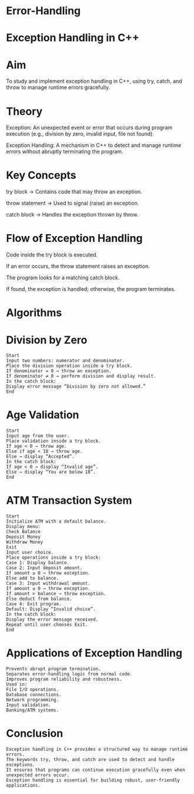 # Error-Handling
#  Exception Handling in C++
#  Aim
To study and implement exception handling in C++, using try, catch, and throw to manage runtime errors gracefully.

#  Theory
Exception: An unexpected event or error that occurs during program execution (e.g., division by zero, invalid input, file not found).

Exception Handling: A mechanism in C++ to detect and manage runtime errors without abruptly terminating the program.

#  Key Concepts

try block → Contains code that may throw an exception.

throw statement → Used to signal (raise) an exception.

catch block → Handles the exception thrown by throw.

#  Flow of Exception Handling

Code inside the try block is executed.

If an error occurs, the throw statement raises an exception.

The program looks for a matching catch block.

If found, the exception is handled; otherwise, the program terminates.

#  Algorithms
#  Division by Zero
    Start
    Input two numbers: numerator and denominator.
    Place the division operation inside a try block.
    If denominator = 0 → throw an exception.
    If denominator ≠ 0 → perform division and display result.
    In the catch block:
    Display error message “Division by zero not allowed.”
    End

#  Age Validation
    Start
    Input age from the user.
    Place validation inside a try block.
    If age < 0 → throw age.
    Else if age < 18 → throw age.
    Else → display “Accepted”.
    In the catch block:
    If age < 0 → display “Invalid age”.
    Else → display “You are below 18”.
    End

#  ATM Transaction System
    Start
    Initialize ATM with a default balance.
    Display menu:
    Check Balance
    Deposit Money
    Withdraw Money
    Exit
    Input user choice.
    Place operations inside a try block:
    Case 1: Display balance.
    Case 2: Input deposit amount.
    If amount ≤ 0 → throw exception.
    Else add to balance.
    Case 3: Input withdrawal amount.
    If amount ≤ 0 → throw exception.
    If amount > balance → throw exception.
    Else deduct from balance.
    Case 4: Exit program.
    Default: Display “Invalid choice”.
    In the catch block:
    Display the error message received.
    Repeat until user chooses Exit.
    End

#  Applications of Exception Handling
    Prevents abrupt program termination.
    Separates error‑handling logic from normal code.
    Improves program reliability and robustness.
    Used in:
    File I/O operations.
    Database connections.
    Network programming.
    Input validation.
    Banking/ATM systems.

#  Conclusion
    Exception handling in C++ provides a structured way to manage runtime errors.
    The keywords try, throw, and catch are used to detect and handle exceptions.
    It ensures that programs can continue execution gracefully even when unexpected errors occur.
    Exception handling is essential for building robust, user‑friendly applications.
